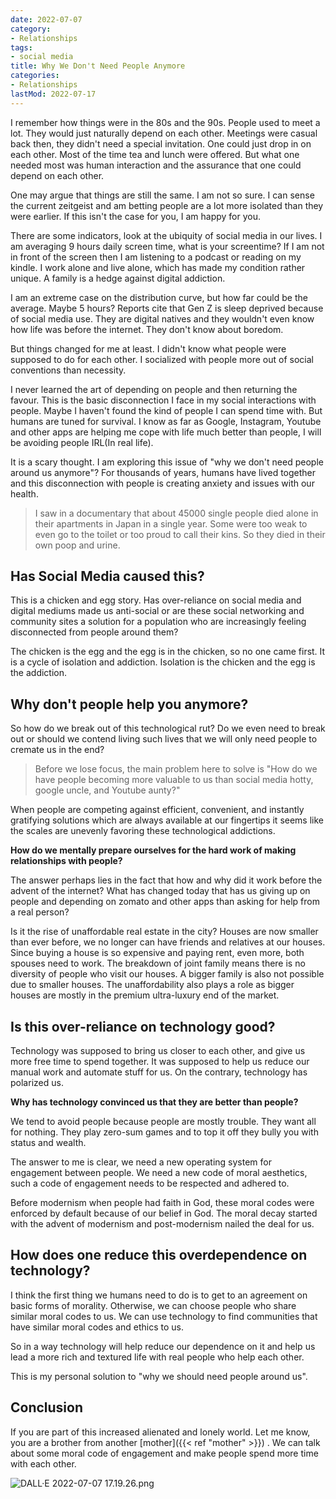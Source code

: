 ```yaml
---
date: 2022-07-07
category:
- Relationships
tags:
- social media
title: Why We Don't Need People Anymore
categories:
- Relationships
lastMod: 2022-07-17
---
```

I remember how things were in the 80s and the 90s. People used to meet a lot. They would just naturally depend on each other. Meetings were casual back then, they didn't need a special invitation. One could just drop in on each other. Most of the time tea and lunch were offered. But what one needed most was human interaction and the assurance that one could depend on each other.

One may argue that things are still the same. I am not so sure. I can sense the current zeitgeist and am betting people are a lot more isolated than they were earlier. If this isn't the case for you, I am happy for you.

There are some indicators, look at the ubiquity of social media in our lives. I am averaging 9 hours daily screen time, what is your screentime? If I am not in front of the screen then I am listening to a podcast or reading on my kindle. I work alone and live alone, which has made my condition rather unique. A family is a hedge against digital addiction.

I am an extreme case on the distribution curve, but how far could be the average. Maybe 5 hours? Reports cite that Gen Z is sleep deprived because of social media use. They are digital natives and they wouldn't even know how life was before the internet. They don't know about boredom. 

But things changed for me at least. I didn't know what people were supposed to do for each other. I socialized with people more out of social conventions than necessity. 

I never learned the art of depending on people and then returning the favour. This is the basic disconnection I face in my social interactions with people. Maybe I haven't found the kind of people I can spend time with. But humans are tuned for survival. I know as far as Google, Instagram,  Youtube and other apps are helping me cope with life much better than people, I will be avoiding people IRL(In real life).

It is a scary thought. I am exploring this issue of "why we don't need people around us anymore"? For thousands of years, humans have lived together and this disconnection with people is creating anxiety and issues with our health. 

> I saw in a documentary that about 45000 single people died alone in their apartments in Japan in a single year. Some were too weak to even go to the toilet or too proud to call their kins. So they died in their own poop and urine.
## Has Social Media caused this?

This is a chicken and egg story. Has over-reliance on social media and digital mediums made us anti-social or are these social networking and community sites a solution for a population who are increasingly feeling disconnected from people around them? 

The chicken is the egg and the egg is in the chicken, so no one came first. It is a cycle of isolation and addiction. Isolation is the chicken and the egg is the addiction.

## Why don't people help you anymore?

So how do we break out of this technological rut? Do we even need to break out or should we contend living such lives that we will only need people to cremate us in the end? 

> Before we lose focus, the main problem here to solve is "How do we have people becoming more valuable to us than social media hotty, google uncle, and Youtube aunty?"

When people are competing against efficient, convenient, and instantly gratifying solutions which are always available at our fingertips it seems like the scales are unevenly favoring these technological addictions.

**How do we mentally prepare ourselves for the hard work of making relationships with people?**

 The answer perhaps lies in the fact that how and why did it work before the advent of the internet? What has changed today that has us giving up on people and depending on zomato and other apps than asking for help from a real person?  

Is it the rise of unaffordable real estate in the city? Houses are now smaller than ever before, we no longer can have friends and relatives at our houses. Since buying a house is so expensive and paying rent, even more, both spouses need to work. The breakdown of joint family means there is no diversity of people who visit our houses. A  bigger family is also not possible due to smaller houses. The unaffordability also plays a role as bigger houses are mostly in the premium ultra-luxury end of the market.

## Is this over-reliance on technology good?

Technology was supposed to bring us closer to each other, and give us more free time to spend together. It was supposed to help us reduce our manual work and automate stuff for us. On the contrary, technology has polarized us. 

**Why has technology convinced us that they are better than people?** 

We tend to avoid people because people are mostly trouble. They want all for nothing. They play zero-sum games and to top it off they bully you with status and wealth. 

The answer to me is clear, we need a new operating system for engagement between people. We need a new code of moral aesthetics, such a code of engagement needs to be respected and adhered to. 

Before modernism when people had faith in God, these moral codes were enforced by default because of our belief in God. The moral decay started with the advent of modernism and post-modernism nailed the deal for us.

## How does one reduce this overdependence on technology?

I think the first thing we humans need to do is to get to an agreement on basic forms of morality. Otherwise, we can choose people who share similar moral codes to us. We can use technology to find communities that have similar moral codes and ethics to us.

So in a way technology will help reduce our dependence on it and help us lead a more rich and textured life with real people who help each other.

This is my personal solution to "why we should need people around us".

## Conclusion

If you are part of this increased alienated and lonely world. Let me know, you are a brother from another [mother]({{< ref "mother" >}}) . We can talk about some moral code of engagement and make people spend more time with each other. 

![DALL·E 2022-07-07 17.19.26.png](https://mataroa.blog/images/cd93c9a3.png)
